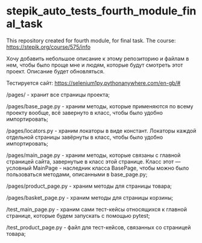 # stepik_auto_tests_fourth_module_final_task
This repository created for fourth module, for final task. The course: https://stepik.org/course/575/info

Хочу добавить небольшое описание к этому репозиторию и файлам в нем, чтобы было проще мне и людям, которые будут смотреть этот проект. Описание будет обновляться. 

Тестируется сайт: https://selenium1py.pythonanywhere.com/en-gb/#

/pages/ - хранит все страницы проекта;

/pages/base_page.py - храним методы, которые применяются по всему проекту вообще, всё завернуто в класс, чтобы было удобно импортировать;

/pages/locators.py - храним локаторы в виде констант. Локаторы каждой отдельной страницы завёрнуты в класс, чтобы было удобно импортировать;

/pages/main_page.py - храним методы, которые связаны с главной страницей сайта, завернутые в класс этой странице. Класс этот — условный MainPage - наследник класса BasePage, чтобы можно было пользоваться методами, описанными в base_page.py;

/pages/product_page.py - храним методы для страницы товара;

/pages/basket_page.py - храним методы для страницы корзины;

/test_main_page.py - храним сами тест-кейсы относящихся к главной странице, которые будем запускать с помощью pytest;

/test_product_page.py - файл для тест-кейсов, связанных со страницей товара;
